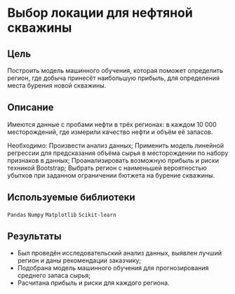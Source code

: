 # Выбор локации для нефтяной скважины

## Цель

Построить модель машинного обучения, которая поможет определить регион, где добыча принесёт наибольшую прибыль, для определения места бурения новой скважины.

## Описание

Имеются данные с пробами нефти в трёх регионах: в каждом 10 000 месторождений, где измерили качество нефти и объём её запасов.

Необходимо:
Произвести анализ данных;
Применить модель линейной регрессии для предсказания объёма сырья в месторождении по набору признаков в данных;
Проанализировать возможную прибыль и риски техникой Bootstrap;
Выбрать регион с наименьшей вероятностью убытков при заданном ограничении бютжета на бурение скважины.

## Используемые библиотеки

`Pandas`
`Numpy`
`Matplotlib`
`Scikit-learn`

## Результаты
* Был проведён исследовательский анализ данных, выявлен лучший регион и даны рекомендации заказчику;
* Подобрана модель машинного обучения для прогнозирования среднего запаса сырья;
* Расчитана прибыль и риски для каждого региона.
